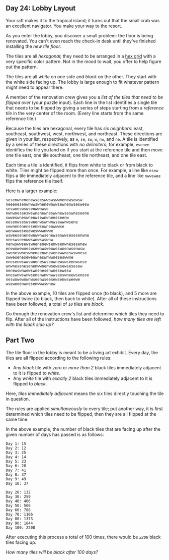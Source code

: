 Day 24: Lobby Layout
--------------------

Your raft makes it to the tropical island; it turns out that the small crab was an excellent navigator. You make your way to the resort.


As you enter the lobby, you discover a small problem: the floor is being renovated. You can't even reach the check-in desk until they've finished installing the *new tile floor*.


The tiles are all *hexagonal*; they need to be arranged in a [hex grid](https://en.wikipedia.org/wiki/Hexagonal_tiling) with a very specific color pattern. Not in the mood to wait, you offer to help figure out the pattern.


The tiles are all *white* on one side and *black* on the other. They start with the white side facing up. The lobby is large enough to fit whatever pattern might need to appear there.


A member of the renovation crew gives you a *list of the tiles that need to be flipped over* (your puzzle input). Each line in the list identifies a single tile that needs to be flipped by giving a series of steps starting from a *reference tile* in the very center of the room. (Every line starts from the same reference tile.)


Because the tiles are hexagonal, every tile has *six neighbors*: east, southeast, southwest, west, northwest, and northeast. These directions are given in your list, respectively, as `e`, `se`, `sw`, `w`, `nw`, and `ne`. A tile is identified by a series of these directions with *no delimiters*; for example, `esenee` identifies the tile you land on if you start at the reference tile and then move one tile east, one tile southeast, one tile northeast, and one tile east.


Each time a tile is identified, it flips from white to black or from black to white. Tiles might be flipped more than once. For example, a line like `esew` flips a tile immediately adjacent to the reference tile, and a line like `nwwswee` flips the reference tile itself.


Here is a larger example:



```
sesenwnenenewseeswwswswwnenewsewsw
neeenesenwnwwswnenewnwwsewnenwseswesw
seswneswswsenwwnwse
nwnwneseeswswnenewneswwnewseswneseene
swweswneswnenwsewnwneneseenw
eesenwseswswnenwswnwnwsewwnwsene
sewnenenenesenwsewnenwwwse
wenwwweseeeweswwwnwwe
wsweesenenewnwwnwsenewsenwwsesesenwne
neeswseenwwswnwswswnw
nenwswwsewswnenenewsenwsenwnesesenew
enewnwewneswsewnwswenweswnenwsenwsw
sweneswneswneneenwnewenewwneswswnese
swwesenesewenwneswnwwneseswwne
enesenwswwswneneswsenwnewswseenwsese
wnwnesenesenenwwnenwsewesewsesesew
nenewswnwewswnenesenwnesewesw
eneswnwswnwsenenwnwnwwseeswneewsenese
neswnwewnwnwseenwseesewsenwsweewe
wseweeenwnesenwwwswnew

```

In the above example, 10 tiles are flipped once (to black), and 5 more are flipped twice (to black, then back to white). After all of these instructions have been followed, a total of *`10`* tiles are *black*.


Go through the renovation crew's list and determine which tiles they need to flip. After all of the instructions have been followed, *how many tiles are left with the black side up?*


Part Two
--------

The tile floor in the lobby is meant to be a living art exhibit. Every day, the tiles are all flipped according to the following rules:


* Any *black* tile with *zero* or *more than 2* black tiles immediately adjacent to it is flipped to *white*.
* Any *white* tile with *exactly 2* black tiles immediately adjacent to it is flipped to *black*.


Here, *tiles immediately adjacent* means the six tiles directly touching the tile in question.


The rules are applied *simultaneously* to every tile; put another way, it is first determined which tiles need to be flipped, then they are all flipped at the same time.


In the above example, the number of black tiles that are facing up after the given number of days has passed is as follows:



```
Day 1: 15
Day 2: 12
Day 3: 25
Day 4: 14
Day 5: 23
Day 6: 28
Day 7: 41
Day 8: 37
Day 9: 49
Day 10: 37

Day 20: 132
Day 30: 259
Day 40: 406
Day 50: 566
Day 60: 788
Day 70: 1106
Day 80: 1373
Day 90: 1844
Day 100: 2208

```

After executing this process a total of 100 times, there would be *`2208`* black tiles facing up.


*How many tiles will be black after 100 days?*


